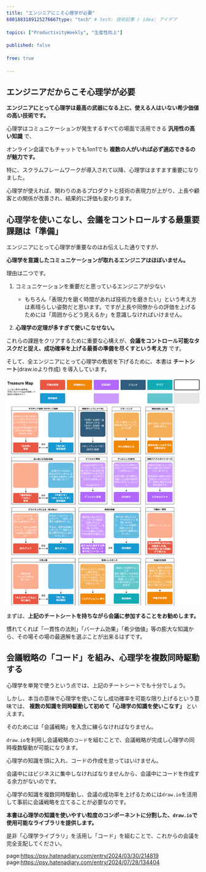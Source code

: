 ```yaml
---
title: "エンジニアにこそ心理学が必要"
6801883189125276667type: "tech" # tech: 技術記事 / idea: アイデア

topics: ["ProductivityWeekly", "生産性向上"]

published: false

free: true

---
```









## エンジニアだからこそ心理学が必要



**エンジニアにとって心理学は最高の武器になる上に、使える人はいない希少価値の高い技術です。**



心理学はコミュニケーションが発生するすべての場面で活用できる **汎用性の高い知識** で、

オンライン会議でもチャットでも1on1でも **複数の人がいれば必ず適応できるのが魅力です。** 

特に、スクラムフレームワークが導入されて以降、心理学はますます重要になりました。

心理学が使えれば、関わりのあるプロダクトと技術の表現力が上がり、上長や顧客との関係が改善され、結果的に評価も変わります。





## 心理学を使いこなし、会議をコントロールする最重要課題は「準備」



エンジニアにとって心理学が重要なのはお伝えした通りですが、

**心理学を意識したコミュニケーションが取れるエンジニアはほぼいません。**

理由は二つです。



1. コミュニケーションを重要だと思っているエンジニアが少ない 

    - もちろん「表現力を磨く時間があれば技術力を磨きたい」という考え方は素晴らしい姿勢だと思います。ですが上長や同僚からの評価を上げるためには「周囲からどう見えるか」を意識しなければいけません。

2. **心理学の定理が多すぎて使いこなせない。**



これらの課題をクリアするために重要な心構えが、**会議をコントロール可能なタスクだと捉え、成功確率を上げる最善の準備を尽くすという考え方** です。

そして、全エンジニアにとって心理学の敷居を下げるために、本書は **チートシート**(draw.ioより作成) を導入しています。



![](https://raw.githubusercontent.com/minegishirei/draw_v1/8c5fba9ef361896b55fc1508a0e2d6c5b39da669/psy-treasure_map.drawio.svg)



まずは、**上記のチートシートを持ちながら会議に参加することをお勧めします。**

慣れてくれば「一貫性の法則」「バーナム効果」「希少価値」等の膨大な知識から、その場その場の最適解を選ぶことが出来るはずです。







## 会議戦略の「コード」を組み、心理学を複数同時駆動する



心理学を単発で使うという点では、上記のチートシートでも十分でしょう。

しかし、本当の意味で心理学を使いこなし成功確率を可能な限り上げるという意味では、 **複数の知識を同時駆動して初めて「心理学の知識を使いこなす」** といえます。



そのためには「会議戦略」を入念に練らなければなりません。

`draw.io`を利用し会議戦略の`コード`を組むことで、会議戦略が完成し心理学の同時複数駆動が可能になります。



心理学の知識を頭に入れ、コードの作成を怠ってはいけません。

会議中にはビジネスに集中しなければなりませんから、会議中にコードを作成する余力がないのです。

心理学の知識を複数同時駆動し、会議の成功率を上げるためには`draw.io`を活用して事前に会議戦略を立てることが必要なのです。



**本書は心理学の知識を使いやすい粒度のコンポーネントに分割した、`draw.io`で使用可能なライブラリを提供します。**



是非「心理学ライブラリ」を活用し「コード」を組むことで、これからの会議を完全支配してください。

























page:https://psy.hatenadiary.com/entry/2024/03/30/214819
page:https://psy.hatenadiary.com/entry/2024/07/28/134404
